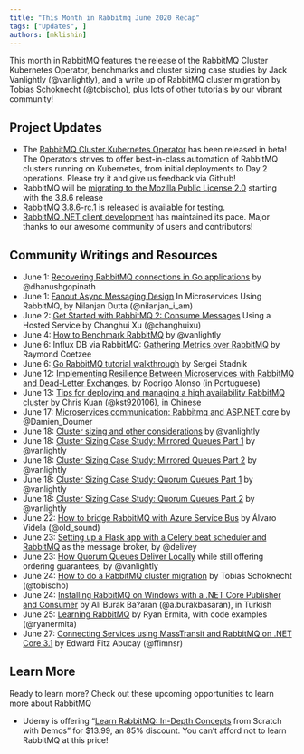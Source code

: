 ```yaml
---
title: "This Month in Rabbitmq June 2020 Recap"
tags: ["Updates", ]
authors: [mklishin]
---
```


This month in RabbitMQ features the release of the RabbitMQ Cluster Kubernetes Operator, benchmarks and cluster sizing case studies by Jack Vanlightly (@vanlightly), and a write up of RabbitMQ cluster migration by Tobias Schoknecht (@tobischo), plus lots of other tutorials by our vibrant community!

<!-- truncate -->

## Project Updates

 * The [RabbitMQ Cluster Kubernetes Operator](/docs/kubernetes/operator/operator-overview) has been released in beta!
    The Operators strives to offer best-in-class automation of RabbitMQ clusters running on Kubernetes, from initial deployments to Day 2 operations. Please try it and give us feedback via Github!
 * RabbitMQ will be [migrating to the Mozilla Public License 2.0](https://github.com/rabbitmq/rabbitmq-server/issues/2372) starting with the 3.8.6 release
 * [RabbitMQ 3.8.6-rc.1](https://github.com/rabbitmq/rabbitmq-server/releases/tag/v3.8.6-rc.1) is released is
   available for testing.
 * [RabbitMQ .NET client development](https://github.com/rabbitmq/rabbitmq-dotnet-client/pulls?q=is%3Apr+is%3Aclosed) has maintained its pace. Major thanks to our awesome community of users and contributors!


## Community Writings and Resources

 * June 1: [Recovering RabbitMQ connections in Go applications](https://medium.com/@dhanushgopinath/automatically-recovering-rabbitmq-connections-in-go-applications-7795a605ca59) by @dhanushgopinath
 * June 1: [Fanout Async Messaging Design](https://www.c-sharpcorner.com/article/fanout-design-with-rabbitmq-exchange/) In Microservices Using RabbitMQ, by Nilanjan Dutta (@nilanjan_i_am)
 * June 2: [Get Started with RabbitMQ 2: Consume Messages](https://codeburst.io/get-started-with-rabbitmq-2-consume-messages-using-hosted-service-e7e6a20b15a6) Using a Hosted Service by Changhui Xu (@changhuixu)
 * June 4: [How to Benchmark RabbitMQ](/blog/2020/06/04/how-to-run-benchmarks) by @vanlightly
 * June 6: Influx DB via RabbitMQ: [Gathering Metrics over RabbitMQ](https://raymondc.net/2020/06/06/influx-via-telegraf-and-rmq-index.html) by Raymond Coetzee
 * June 6: [Go RabbitMQ tutorial walkthrough](https://www.linkedin.com/pulse/go-rabbitmq-tutorial-walkthrough-sergei-stadnik) by Sergei Stadnik
 * June 12: [Implementing Resilience Between Microservices with RabbitMQ and Dead-Letter Exchanges](https://www.linkedin.com/pulse/implementando-resili%25C3%25AAncia-entre-microservi%25C3%25A7os-com-e-rabbitmq-alonso), by Rodrigo Alonso (in Portuguese)
 * June 13: [Tips for deploying and managing a high availability RabbitMQ cluster](https://medium.com/%E6%BC%B8%E5%BC%B7%E5%AF%A6%E9%A9%97%E5%AE%A4-crescendo-lab-engineering-blog/tips-for-deploy-and-manage-high-availability-rabbitmq-cluster-a0d8002ab97e) by Chris Kuan (@kst920106), in Chinese
 * June 17: [Microservices communication: Rabbitmq and ASP.NET core](https://doumer.me/micro-services-communication-rabbitmq-and-asp-net-core/) by @Damien_Doumer
 * June 18: [Cluster sizing and other considerations](/blog/2020/06/18/cluster-sizing-and-other-considerations) by @vanlightly
 * June 18: [Cluster Sizing Case Study: Mirrored Queues Part 1](/blog/2020/06/19/cluster-sizing-case-study-mirrored-queues-part-1) by @vanlightly
 * June 18: [Cluster Sizing Case Study: Mirrored Queues Part 2](/blog/2020/06/20/cluster-sizing-case-study-mirrored-queues-part-2) by @vanlightly
 * June 18: [Cluster Sizing Case Study: Quorum Queues Part 1](/blog/2020/06/21/cluster-sizing-case-study-quorum-queues-part-1) by @vanlightly
 * June 18: [Cluster Sizing Case Study: Quorum Queues Part 2](/blog/2020/06/22/cluster-sizing-case-study-quorum-queues-part-2) by @vanlightly
 * June 22: [How to bridge RabbitMQ with Azure Service Bus](https://dev.to/azure/how-to-bridge-rabbitmq-with-azure-service-bus-98l) by Álvaro Videla (@old_sound)
 * June 23: [Setting up a Flask app with a Celery beat scheduler and RabbitMQ](https://medium.com/@delivey/celery-beat-scheduler-flask-rabbitmq-e84cdba63ab7) as the message broker, by @delivey
 * June 23: [How Quorum Queues Deliver Locally](/blog/2020/06/23/quorum-queues-local-delivery) while still offering ordering guarantees, by @vanlightly
 * June 24: [How to do a RabbitMQ cluster migration](https://www.sysorchestra.com/rabbitmq-cluster-migration/) by Tobias Schoknecht (@tobischo)
 * June 24: [Installing RabbitMQ on Windows with a .NET Core Publisher and Consumer](https://medium.com/@a.burakbasaran/rabbitmq-nedir-windows-ortam%C4%B1na-kurulumu-ve-net-core-publisher-consumer-fd55adcf35e7) by Ali Burak Ba?aran (@a.burakbasaran), in Turkish
 * June 25: [Learning RabbitMQ](https://medium.com/ryans-dev-notes/learning-rabbitmq-3f59d11f66b4) by Ryan Ermita, with code examples (@ryanermita)
 * June 27: [Connecting Services using MassTransit and RabbitMQ on .NET Core 3.1](https://medium.com/@ffimnsr/connecting-services-using-masstransit-rabbitmq-on-net-core-3-1-343b510c9202) by Edward Fitz Abucay (@ffimnsr)


## Learn More

Ready to learn more? Check out these upcoming opportunities to learn more about RabbitMQ

 * Udemy is offering “[Learn RabbitMQ: In-Depth Concepts](https://www.udemy.com/course/rabbitmq-message-broker-learn-in-depth-concepts-in-rabbitmq/) from Scratch with Demos” for $13.99, an 85% discount. You can’t afford not to learn RabbitMQ at this price!
